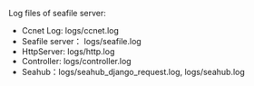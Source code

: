 Log files of seafile server:

* Ccnet Log: logs/ccnet.log
* Seafile server： logs/seafile.log
* HttpServer: logs/http.log
* Controller: logs/controller.log
* Seahub：logs/seahub_django_request.log, logs/seahub.log
